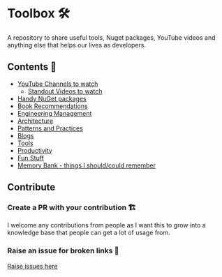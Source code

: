 # Toolbox 🛠

A repository to share useful tools, Nuget packages, YouTube videos and anything else that helps our lives as developers.

## Contents 📜

- [YouTube Channels to watch](youtube-channels.md)
  - [Standout Videos to watch](youtube-channels-standout.md)
- [Handy NuGet packages](useful-nuget-packages.md)
- [Book Recommendations](recommended-books.md)
- [Engineering Management](management.md)
- [Architecture](architecture.md)
- [Patterns and Practices](patterns-and-practices.md)
- [Blogs](blogs.md)
- [Tools](tools.md)
- [Productivity](productivity.md)
- [Fun Stuff](fun-stuff.md)
- [Memory Bank - things I should/could remember](memory-bank.md)

## Contribute

### Create a PR with your contribution 🏗️

I welcome any contributions from people as I want this to grow into a knowledge base that people can get a lot of usage from.

### Raise an issue for broken links 🐛

[Raise issues here](https://github.com/tonyjoanes/toolbox/issues)
